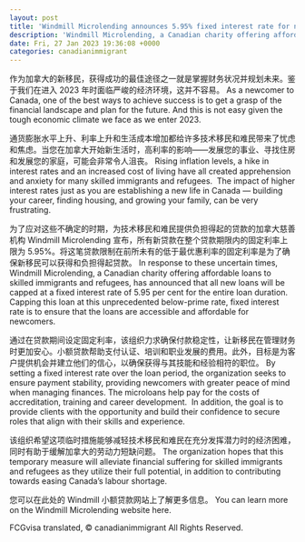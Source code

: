 ```yaml
---
layout: post
title: 'Windmill Microlending announces 5.95% fixed interest rate for new loans'
description: 'Windmill Microlending, a Canadian charity offering affordable loans to skilled immigrants and refugees, has announced that all new loans will be capped at a fixed interest rate of 5.95 per cent for the entire loan duration.'
date: Fri, 27 Jan 2023 19:36:08 +0000
categories: canadianimmigrant
---
```


作为加拿大的新移民，获得成功的最佳途径之一就是掌握财务状况并规划未来。鉴于我们在进入 2023 年时面临严峻的经济环境，这并不容易。	As a newcomer to Canada, one of the best ways to achieve success is to get a grasp of the financial landscape and plan for the future. And this is not easy given the tough economic climate we face as we enter 2023.
	
通货膨胀水平上升、利率上升和生活成本增加都给许多技术移民和难民带来了忧虑和焦虑。当您在加拿大开始新生活时，高利率的影响——发展您的事业、寻找住房和发展您的家庭，可能会非常令人沮丧。	Rising inflation levels, a hike in interest rates and an increased cost of living have all created apprehension and anxiety for many skilled immigrants and refugees.  The impact of higher interest rates just as you are establishing a new life in Canada — building your career, finding housing, and growing your family, can be very frustrating.
	
为了应对这些不确定的时期，为技术移民和难民提供负担得起的贷款的加拿大慈善机构 Windmill Microlending 宣布，所有新贷款在整个贷款期限内的固定利率上限为 5.95%。将这笔贷款限制在前所未有的低于最优惠利率的固定利率是为了确保新移民可以获得和负担得起贷款。	In response to these uncertain times, Windmill Microlending, a Canadian charity offering affordable loans to skilled immigrants and refugees, has announced that all new loans will be capped at a fixed interest rate of 5.95 per cent for the entire loan duration. Capping this loan at this unprecedented below-prime rate, fixed interest rate is to ensure that the loans are accessible and affordable for newcomers.
	
通过在贷款期间设定固定利率，该组织力求确保付款稳定性，让新移民在管理财务时更加安心。小额贷款帮助支付认证、培训和职业发展的费用。此外，目标是为客户提供机会并建立他们的信心，以确保获得与其技能和经验相符的职位。	By setting a fixed interest rate over the loan period, the organization seeks to ensure payment stability, providing newcomers with greater peace of mind when managing finances. The microloans help pay for the costs of  accreditation, training and career development.  In addition, the goal is to provide clients with the opportunity and build their confidence to secure roles that align with their skills and experience.
	
该组织希望这项临时措施能够减轻技术移民和难民在充分发挥潜力时的经济困难，同时有助于缓解加拿大的劳动力短缺问题。	The organization hopes that this temporary measure will alleviate financial suffering for skilled immigrants and refugees as they utilize their full potential, in addition to contributing towards easing Canada’s labour shortage.
	
您可以在此处的 Windmill 小额贷款网站上了解更多信息。	You can learn more on the Windmill Microlending website here.

FCGvisa translated, © canadianimmigrant All Rights Reserved.
